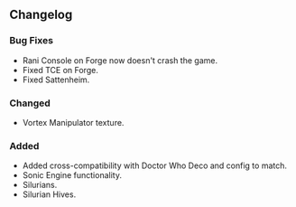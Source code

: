## Changelog

### Bug Fixes
- Rani Console on Forge now doesn't crash the game.
- Fixed TCE on Forge.
- Fixed Sattenheim.

### Changed
- Vortex Manipulator texture.

### Added
- Added cross-compatibility with Doctor Who Deco and config to match.
- Sonic Engine functionality.
- Silurians.
- Silurian Hives.